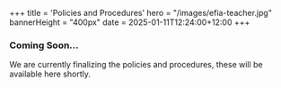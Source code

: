 +++
title = 'Policies and Procedures'
hero = "/images/efia-teacher.jpg"
bannerHeight = "400px"
date = 2025-01-11T12:24:00+12:00
+++

### Coming Soon...

We are currently finalizing the policies and procedures, these will be available here shortly.
